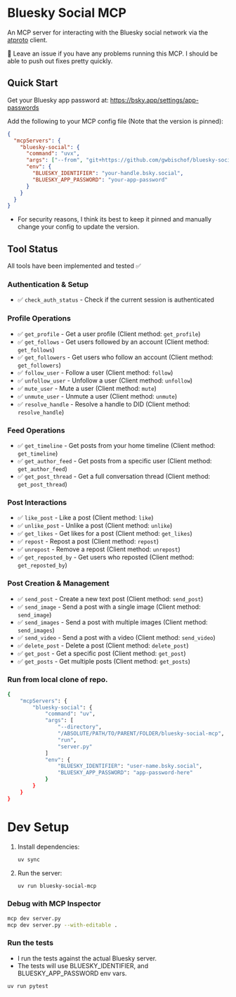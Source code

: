 # Bluesky Social MCP

An MCP server for interacting with the Bluesky social network via the [atproto](https://github.com/MarshalX/atproto) client.

:wave: Leave an issue if you have any problems running this MCP. I should be able to push out fixes pretty quickly.

## Quick Start

Get your Bluesky app password at: https://bsky.app/settings/app-passwords

Add the following to your MCP config file (Note that the version is pinned):

```json
{
  "mcpServers": {
    "bluesky-social": {
      "command": "uvx",
      "args": ["--from", "git+https://github.com/gwbischof/bluesky-social-mcp@v0.1", "bluesky-social-mcp"],
      "env": {
        "BLUESKY_IDENTIFIER": "your-handle.bsky.social",
        "BLUESKY_APP_PASSWORD": "your-app-password"
      }
    }
  }
}
```
- For security reasons, I think its best to keep it pinned and manually change your config to update the version.
  
## Tool Status
All tools have been implemented and tested ✅

### Authentication & Setup
- ✅ `check_auth_status` - Check if the current session is authenticated

### Profile Operations
- ✅ `get_profile` - Get a user profile (Client method: `get_profile`)
- ✅ `get_follows` - Get users followed by an account (Client method: `get_follows`)
- ✅ `get_followers` - Get users who follow an account (Client method: `get_followers`) 
- ✅ `follow_user` - Follow a user (Client method: `follow`)
- ✅ `unfollow_user` - Unfollow a user (Client method: `unfollow`)
- ✅ `mute_user` - Mute a user (Client method: `mute`)
- ✅ `unmute_user` - Unmute a user (Client method: `unmute`)
- ✅ `resolve_handle` - Resolve a handle to DID (Client method: `resolve_handle`)

### Feed Operations
- ✅ `get_timeline` - Get posts from your home timeline (Client method: `get_timeline`)
- ✅ `get_author_feed` - Get posts from a specific user (Client method: `get_author_feed`)
- ✅ `get_post_thread` - Get a full conversation thread (Client method: `get_post_thread`)

### Post Interactions
- ✅ `like_post` - Like a post (Client method: `like`)
- ✅ `unlike_post` - Unlike a post (Client method: `unlike`)
- ✅ `get_likes` - Get likes for a post (Client method: `get_likes`)
- ✅ `repost` - Repost a post (Client method: `repost`)
- ✅ `unrepost` - Remove a repost (Client method: `unrepost`)
- ✅ `get_reposted_by` - Get users who reposted (Client method: `get_reposted_by`)

### Post Creation & Management
- ✅ `send_post` - Create a new text post (Client method: `send_post`)
- ✅ `send_image` - Send a post with a single image (Client method: `send_image`)
- ✅ `send_images` - Send a post with multiple images (Client method: `send_images`)
- ✅ `send_video` - Send a post with a video (Client method: `send_video`)
- ✅ `delete_post` - Delete a post (Client method: `delete_post`)
- ✅ `get_post` - Get a specific post (Client method: `get_post`)
- ✅ `get_posts` - Get multiple posts (Client method: `get_posts`)

### Run from local clone of repo.
```bash
{
    "mcpServers": {
        "bluesky-social": {
            "command": "uv",
            "args": [
                "--directory",
                "/ABSOLUTE/PATH/TO/PARENT/FOLDER/bluesky-social-mcp",
                "run",
                "server.py"
            ]
            "env": {
                "BLUESKY_IDENTIFIER": "user-name.bsky.social‬",
                "BLUESKY_APP_PASSWORD": "app-password-here"
            }
        }
    }
}
```

# Dev Setup
1. Install dependencies:
   ```bash
   uv sync
   ```

2. Run the server:
   ```bash
   uv run bluesky-social-mcp
   ```

### Debug with MCP Inspector
```bash
mcp dev server.py
mcp dev server.py --with-editable .
```

### Run the tests
- I run the tests against the actual Bluesky server.
- The tests will use BLUESKY_IDENTIFIER, and BLUESKY_APP_PASSWORD env vars.
```bash
uv run pytest
```
